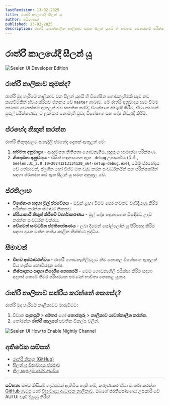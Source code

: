 ```yaml
---
lastRevision: 13-02-2025
title: රාත්රී කාලයේදී සීලන් යූ
author: අයිතාආන්
published: 13-02-2025
description: රාත්රී යාවත්කාලීන නාලිකාව සමඟ සීලන් යූඅයි හි නවතම වෙනස්කම් පරීක්ෂා කරන්න!
---
```


# රාත්රී කාලයේදී සීලන් යූ

![Seelen UI Developer Edition](https://github.com/user-attachments/assets/76634b49-7b09-4ef2-9643-e93542309f5d)

## රාත්රී නාලිකාව කුමක්ද?

රාත්රී මුදා හැරීමේ නාලිකාව වන සීලන් යූඅයි හි විශේෂිත ගොඩනැගීමකි සෑම නව කැපවීමකින් ස්වයංක්රීයව ජනනය වේ
`master` ශාඛාව. මේ රාත්රී අනුවාදය සෑම විටම නවතම වෙනස්කම් ඇතුළත් බව සහතික කරයි, විශේෂාංග නිවැරදි
කිරීම, ඒවා තවමත් පුළුල් පරීක්ෂණවලට ලක් කර නොමැති වුවද විශේෂාංග සහ දෝෂ නිවැරදි කිරීම්.

## ප්රභේද නිකුත් කරන්න

රාත්රී නිකුතුවලට පැහැදිලි ප්රභේද දෙකක් ඇතුළත් වේ:

1. **සම්මත අනුවාදය** - අයදුම්පත නිතිපතා ගොඩනැගීම, සුදුසු ය සාමාන්ය පරීක්ෂණ.
2. **නිදොස්කා අනුවාදය** - විසින් හඳුනාගෙන ඇත `-debug` උපසර්ගය (ඊ.ජී.,
   `Seelen.UI_2.0.10+20241213134120_x64-setup-debug.exe`), මෙම ප්රභේදය වේ තේමාවන්,
   ප්ලගීන හෝ විජට් මත වැඩ කරන සංවර්ධකයින් සහ පරීක්ෂකයින් සඳහා ප්රශස්ත කර ඇත සීලන් යූ සමඟ අනුකූල වේ.

## ප්රතිලාභ

- **විශේෂාංග සඳහා මුල් ප්රවේශය** - ඔවුන් ළඟා වීමට පෙර නවතම වැඩිදියුණු කිරීම පරීක්ෂා කරන්න ස්ථාවර නිකුතුව.
- **ක්රියාකාරී නිකුත් කිරීමේ වාර්තාකරණය** - මුල් දෝෂ හඳුනාගෙන විසඳීමට උදව් කරන්න සංවර්ධන චක්රය.
- **වේගවත් සංවර්ධන ප්රතිපෝෂණය** - ලබා දීමෙන් සෝල්ලෝන් යූ පිරිපහදු කිරීම සඳහා දායක වන්න තත්ය කාලීන
  තීක්ෂ්ණ බුද්ධිය.

## සීමාවන්

- **විභව අස්ථාවරත්වය** - රාත්රී ගොඩනැඟිලිවලට නිම නොකළ විශේෂාංග ඇතුළත් විය හැකිය නොවිසඳුනු දෝෂ.
- **නිෂ්පාදනය සඳහා නිර්දේශ නොකරයි** - මෙම ගොඩනැඟිලි පරීක්ෂා කිරීම සඳහා අදහස් කෙරේ තීව්ර පරිසරයක
  පමණක් භාවිතා නොකළ යුතුය.

## රාත්රී නාලිකාව සක්රීය කරන්නේ කෙසේද?

රාත්රී මුදා හැරීමේ නාලිකාවට මාරුවීමට:

1. විවෘත **සැකසුම්** > **අමතර** හෝ **තොරතුරු** > **නාලිකාව යාවත්කාලීන කරන්න**.
2. තෝරන්න **රාත්රී කාලයේ** පවතින විකල්ප වලින්.

![Seelen UI How to Enable Nightly Channel](https://github.com/user-attachments/assets/ae88aeac-98cc-4424-a9e7-fb59740b694e)

## අතිරේක සම්පත්

- [රාත්රී නිකුතු (GitHub)](https://github.com/eythaann/Seelen-UI/releases/tag/nightly)
- [සීලන් යූ විසංවාදය ප්රජාව](https://discord.gg/ABfASx5ZAJ)
- [නිල සැපයුම් වෙබ් අඩවිය](https://seelen.io)

---

**සටහන:** ඔබට කිසියම් ගැටළුවක් ඇතිවිය හැකි නම්, කරුණාකර ඒවා වාර්තා කරන්න
[GitHub ගැටළු](https://github.com/eythaann/Seelen-UI/issues) හෝ
[විසංවාදය ආධාරක නාලිකාව](https://discord.gg/ABfASx5ZAJ). ඔබගේ ප්රතිපෝෂණය උපකාරී වේ AUI UI
වැඩි දියුණු කිරීම!

